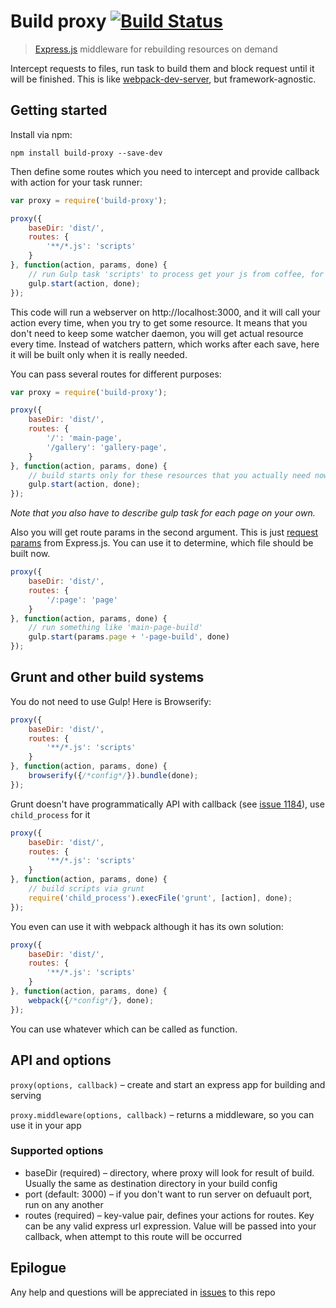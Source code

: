 # Build proxy [![Build Status](https://travis-ci.org/just-boris/build-proxy.svg?branch=master)](https://travis-ci.org/just-boris/build-proxy)

> [Express.js](http://expressjs.com/) middleware for rebuilding resources on demand
 
Intercept requests to files, run task to build them and block request until it will be finished.
This is like [webpack-dev-server](http://webpack.github.io/docs/webpack-dev-server.html), but framework-agnostic.  
 
## Getting started

Install via npm:

```
npm install build-proxy --save-dev
```

Then define some routes which you need to intercept and provide callback with action for your task runner:

```js
var proxy = require('build-proxy');

proxy({
    baseDir: 'dist/',
    routes: {
        '**/*.js': 'scripts'
    }
}, function(action, params, done) {
    // run Gulp task 'scripts' to process get your js from coffee, for example
    gulp.start(action, done);
});
```

This code will run a webserver on http://localhost:3000, and it will call your action every time, when you try to get
some resource. It means that you don't need to keep some watcher daemon, you will get actual resource every time. 
Instead of watchers pattern, which works after each save, here it will be built only when it is really needed.

You can pass several routes for different purposes:

```js
var proxy = require('build-proxy');

proxy({
    baseDir: 'dist/',
    routes: {
        '/': 'main-page',
        '/gallery': 'gallery-page',
    }
}, function(action, params, done) {
    // build starts only for these resources that you actually need now 
    gulp.start(action, done);
});
```

*Note that you also have to describe gulp task for each page on your own.*

Also you will get route params in the second argument. This is just [request params](http://expressjs.com/4x/api.html#req.params)
from Express.js. You can use it to determine, which file should be built now.

```js
proxy({
    baseDir: 'dist/',
    routes: {
        '/:page': 'page'
    }
}, function(action, params, done) {
    // run something like 'main-page-build'
    gulp.start(params.page + '-page-build', done)
});
```

## Grunt and other build systems

You do not need to use Gulp! Here is Browserify:

```js
proxy({
    baseDir: 'dist/',
    routes: {
        '**/*.js': 'scripts'
    }
}, function(action, params, done) {
    browserify({/*config*/}).bundle(done);
});
```

Grunt doesn't have programmatically API with callback (see [issue 1184](https://github.com/gruntjs/grunt/issues/1184)), 
use `child_process` for it

```js
proxy({
    baseDir: 'dist/',
    routes: {
        '**/*.js': 'scripts'
    }
}, function(action, params, done) {
    // build scripts via grunt
    require('child_process').execFile('grunt', [action], done);
});
```

You even can use it with webpack although it has its own solution:
 
```js
proxy({
    baseDir: 'dist/',
    routes: {
        '**/*.js': 'scripts'
    }
}, function(action, params, done) {
    webpack({/*config*/}, done);
});
```

You can use whatever which can be called as function.

## API and options

`proxy(options, callback)` – create and start an express app for building and serving
 
`proxy.middleware(options, callback)` – returns a middleware, so you can use it in your app

### Supported options

* baseDir (required) – directory, where proxy will look for result of build. Usually the same as destination directory 
in your build config
* port (default: 3000) – if you don't want to run server on defuault port, run on any another
* routes (required) – key-value pair, defines your actions for routes. Key can be any valid express url expression. 
Value will be passed into your callback, when attempt to this route will be occurred
  
## Epilogue

Any help and questions will be appreciated in [issues](https://github.com/just-boris/build-proxy/issues) to this repo

